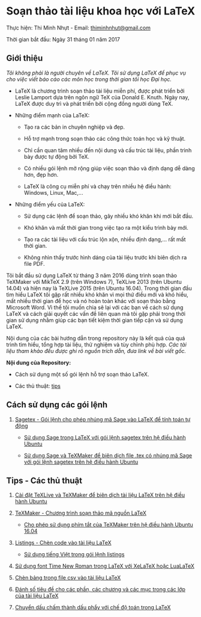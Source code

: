 # Soạn thảo tài liệu khoa học với LaTeX

Thực hiện: Thi Minh Nhựt - Email: thiminhnhut@gmail.com

Thời gian bắt đầu: Ngày 31 tháng 01 năm 2017

## Giới thiệu

*Tôi không phải là người chuyên về LaTeX. Tôi sử dụng LaTeX để phục vụ cho việc 
viết báo cáo các môn học trong thời gian tôi học Đại học.*
 
* LaTeX là chương trình soạn thảo tài liệu miễn phí, được phát triển bởi Leslie Lamport dựa trên 
ngôn ngữ TeX của Donald E. Knuth. Ngày nay, LaTeX được duy trì và phát triển bởi cộng đồng người dùng TeX.
 
* Những điểm mạnh của LaTeX:
 
	+ Tạo ra các bản in chuyên nghiệp và đẹp.
	
	+ Hỗ trợ mạnh trong soạn thảo các công thức toán học và kỹ thuật.
	
	+ Chỉ cần quan tâm nhiều đến nội dung và cấu trúc tài liệu, phần trình bày được tự động bởi TeX.	
	
	+ Có nhiều gói lệnh mở rộng giúp việc soạn thảo và định dạng dễ dàng hơn, đẹp hơn.
	
	+ LaTeX là công cụ miễn phí và chạy trên nhiều hệ điều hành: Windows, Linux, Mac,...

* Những điểm yếu của LaTeX:

	+ Sử dụng các lệnh để soạn thảo, gây nhiều khó khăn khi mới bắt đầu.
	
	+ Khó khăn và mất thời gian trong việc tạo ra một kiểu trình bày mới.
	
	+ Tạo ra các tài liệu với cấu trúc lộn xộn, nhiều định dạng,... rất mất thời gian.
	
	+ Không nhìn thấy trước hình dáng của tài liệu trước khi biên dịch ra file PDF.	
	
Tôi bắt đầu sử dụng LaTeX từ tháng 3 năm 2016 dùng trình soạn thảo TeXMaker với MikTeX 2.9 (trên Windows 7), 
TeXLive 2013 (trên Ubuntu 14.04) và hiện nay là TeXLive 2015 (trên Ubuntu 16.04). Trong thời gian đầu tìm hiểu 
LaTeX tôi gặp rất nhiều khó khăn vì mọi thứ điều mới và khó hiểu, mất nhiều thời gian để học và nó hoàn toàn 
khác với soạn thảo bằng Microsoft Word. Vì thế tôi muốn chia sẽ lại với các bạn về cách sử dụng LaTeX và 
cách giải quyết các vấn đề liên quan mà tôi gặp phải trong thời gian sử dụng nhằm giúp các bạn tiết kiệm 
thời gian tiếp cận và sử dụng LaTeX.
 
Nội dung của các bài hướng dẫn trong repository này là kết quả của quá trình tìm hiểu, tổng hợp tài liệu, thử nghiệm 
và tùy chỉnh phù hợp. *Các tài liệu tham khảo đều được ghi rõ nguồn trích dẫn, đưa link về bài viết gốc.*
 
**Nội dung của Repository:**
 
* Cách sử dụng một số gói lệnh hỗ trợ soạn thảo LaTeX.
 
* Các thủ thuật: [tips](https://github.com/thiminhnhut/latex/tree/master/tips)

## Cách sử dụng các gói lệnh

1. [Sagetex - Gói lệnh cho phép nhúng mã Sage vào LaTeX để tính toán tự động](https://github.com/thiminhnhut/latex/tree/master/sagetex)

	* [Sử dụng Sage trong LaTeX với gói lệnh sagetex trên hệ điều hành Ubuntu](https://github.com/thiminhnhut/latex/blob/master/sagetex/make-sagetex-known-to-tex.md)
	
	* [Sử dụng Sage và TeXMaker để biên dịch file .tex có nhúng mã Sage với gói lệnh sagetex trên hệ điều hành Ubuntu](https://github.com/thiminhnhut/latex/blob/master/sagetex/sage-texmaker.md)

## Tips - Các thủ thuật

1. [Cài đặt TeXLive và TeXMaker để biên dịch tài liệu LaTeX trên hệ điều hành Ubuntu](https://github.com/thiminhnhut/ubuntu/blob/master/application/latex/caidat-texlive-texmaker.md)

2. [TeXMaker - Chương trình soạn thảo mã nguồn LaTeX](https://github.com/thiminhnhut/latex/tree/master/tips/texmaker)

	* [Cho phép sử dụng phím tắt của TeXMaker trên hệ điều hành Ubuntu 16.04](https://github.com/thiminhnhut/latex/blob/master/tips/texmaker/shortcuts-texmaker-ubuntu.md)
	
3. [Listings - Chèn code vào tài liệu LaTeX](https://github.com/thiminhnhut/latex/tree/master/tips/listings)

	* [Sử dụng tiếng Việt trong gói lệnh listings](https://github.com/thiminhnhut/latex/tree/master/tips/listings/tiengviet-trong-listings)
	
4. [Sử dụng font Time New Roman trong LaTeX với XeLaTeX hoặc LuaLaTeX](https://github.com/thiminhnhut/latex/tree/master/tips/xelatex/timenewroman)

5. [Chèn bảng trong file csv vào tài liệu LaTeX](https://github.com/thiminhnhut/latex/tree/master/tips/table-csv-latex)

6. [Đánh số tiêu đề cho các phần, các chương và các mục trong các lớp của tài liệu LaTeX](https://github.com/thiminhnhut/latex/tree/master/tips/danhso-cacmuc-tronglatex)

7. [Chuyển dấu chấm thành dấu phẩy với chế độ toán trong LaTeX](https://github.com/thiminhnhut/latex/tree/master/tips/dot2comma-math)

